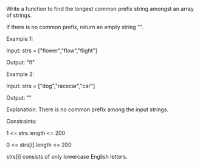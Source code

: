 Write a function to find the longest common prefix string amongst an array of strings.

If there is no common prefix, return an empty string "".

 

Example 1:

Input: strs = ["flower","flow","flight"]

Output: "fl"

Example 2:

Input: strs = ["dog","racecar","car"]

Output: ""

Explanation: There is no common prefix among the input strings.
 

Constraints:

1 <= strs.length <= 200

0 <= strs[i].length <= 200

strs[i] consists of only lowercase English letters.
